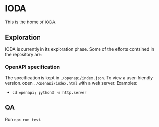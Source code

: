# IODA

This is the home of IODA.

## Exploration
IODA is currently in its exploration phase. Some of the efforts contained in the repository are:

### OpenAPI specification
The specification is kept in `./openapi/index.json`. To view a user-friendly version, open `./openapi/index.html` with a
web server. Examples:
- `cd openapi; python3 -m http.server`

## QA
Run `npm run test`.